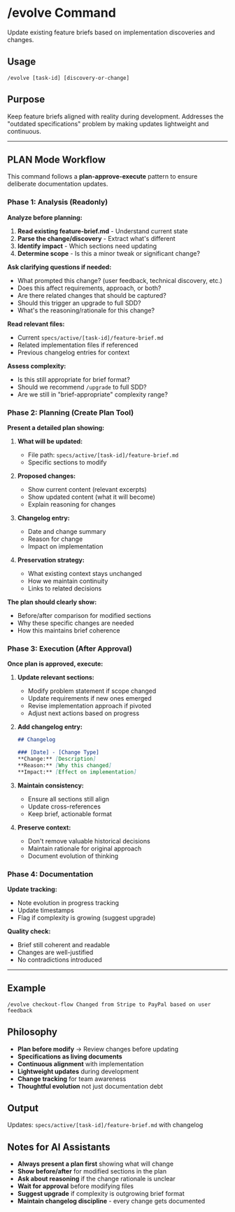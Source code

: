 # /evolve Command

Update existing feature briefs based on implementation discoveries and changes.

## Usage
```
/evolve [task-id] [discovery-or-change]
```

## Purpose
Keep feature briefs aligned with reality during development. Addresses the "outdated specifications" problem by making updates lightweight and continuous.

---

## PLAN Mode Workflow

This command follows a **plan-approve-execute** pattern to ensure deliberate documentation updates.

### Phase 1: Analysis (Readonly)

**Analyze before planning:**
1. **Read existing feature-brief.md** - Understand current state
2. **Parse the change/discovery** - Extract what's different
3. **Identify impact** - Which sections need updating
4. **Determine scope** - Is this a minor tweak or significant change?

**Ask clarifying questions if needed:**
- What prompted this change? (user feedback, technical discovery, etc.)
- Does this affect requirements, approach, or both?
- Are there related changes that should be captured?
- Should this trigger an upgrade to full SDD?
- What's the reasoning/rationale for this change?

**Read relevant files:**
- Current `specs/active/[task-id]/feature-brief.md`
- Related implementation files if referenced
- Previous changelog entries for context

**Assess complexity:**
- Is this still appropriate for brief format?
- Should we recommend `/upgrade` to full SDD?
- Are we still in "brief-appropriate" complexity range?

### Phase 2: Planning (Create Plan Tool)

**Present a detailed plan showing:**

1. **What will be updated:**
   - File path: `specs/active/[task-id]/feature-brief.md`
   - Specific sections to modify

2. **Proposed changes:**
   - Show current content (relevant excerpts)
   - Show updated content (what it will become)
   - Explain reasoning for changes

3. **Changelog entry:**
   - Date and change summary
   - Reason for change
   - Impact on implementation

4. **Preservation strategy:**
   - What existing context stays unchanged
   - How we maintain continuity
   - Links to related decisions

**The plan should clearly show:**
- Before/after comparison for modified sections
- Why these specific changes are needed
- How this maintains brief coherence

### Phase 3: Execution (After Approval)

**Once plan is approved, execute:**

1. **Update relevant sections:**
   - Modify problem statement if scope changed
   - Update requirements if new ones emerged
   - Revise implementation approach if pivoted
   - Adjust next actions based on progress

2. **Add changelog entry:**
   ```markdown
   ## Changelog
   
   ### [Date] - [Change Type]
   **Change:** [Description]
   **Reason:** [Why this changed]
   **Impact:** [Effect on implementation]
   ```

3. **Maintain consistency:**
   - Ensure all sections still align
   - Update cross-references
   - Keep brief, actionable format

4. **Preserve context:**
   - Don't remove valuable historical decisions
   - Maintain rationale for original approach
   - Document evolution of thinking

### Phase 4: Documentation

**Update tracking:**
- Note evolution in progress tracking
- Update timestamps
- Flag if complexity is growing (suggest upgrade)

**Quality check:**
- Brief still coherent and readable
- Changes are well-justified
- No contradictions introduced

---

## Example
```
/evolve checkout-flow Changed from Stripe to PayPal based on user feedback
```

## Philosophy
- **Plan before modify** → Review changes before updating
- **Specifications as living documents**
- **Continuous alignment** with implementation
- **Lightweight updates** during development
- **Change tracking** for team awareness
- **Thoughtful evolution** not just documentation debt

## Output
Updates: `specs/active/[task-id]/feature-brief.md` with changelog

## Notes for AI Assistants

- **Always present a plan first** showing what will change
- **Show before/after** for modified sections in the plan
- **Ask about reasoning** if the change rationale is unclear
- **Wait for approval** before modifying files
- **Suggest upgrade** if complexity is outgrowing brief format
- **Maintain changelog discipline** - every change gets documented
